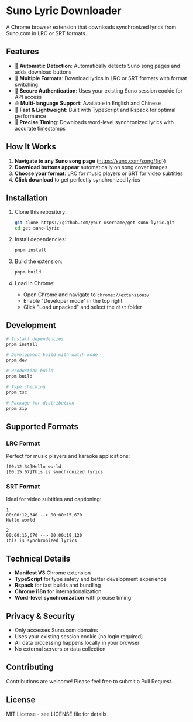 # Suno Lyric Downloader

A Chrome browser extension that downloads synchronized lyrics from Suno.com in LRC or SRT formats.

## Features

- 🎵 **Automatic Detection**: Automatically detects Suno song pages and adds download buttons
- 📝 **Multiple Formats**: Download lyrics in LRC or SRT formats with format switching
- 🔐 **Secure Authentication**: Uses your existing Suno session cookie for API access
- 🌐 **Multi-language Support**: Available in English and Chinese
- 🚀 **Fast & Lightweight**: Built with TypeScript and Rspack for optimal performance
- 🎯 **Precise Timing**: Downloads word-level synchronized lyrics with accurate timestamps

## How It Works

1. **Navigate to any Suno song page** (https://suno.com/song/{id})
2. **Download buttons appear** automatically on song cover images
3. **Choose your format**: LRC for music players or SRT for video subtitles
4. **Click download** to get perfectly synchronized lyrics

## Installation

1. Clone this repository:
   ```bash
   git clone https://github.com/your-username/get-suno-lyric.git
   cd get-suno-lyric
   ```

2. Install dependencies:
   ```bash
   pnpm install
   ```

3. Build the extension:
   ```bash
   pnpm build
   ```

4. Load in Chrome:
   - Open Chrome and navigate to `chrome://extensions/`
   - Enable "Developer mode" in the top right
   - Click "Load unpacked" and select the `dist` folder

## Development

```bash
# Install dependencies
pnpm install

# Development build with watch mode
pnpm dev

# Production build
pnpm build

# Type checking
pnpm tsc

# Package for distribution
pnpm zip
```

## Supported Formats

### LRC Format
Perfect for music players and karaoke applications:
```
[00:12.34]Hello world
[00:15.67]This is synchronized lyrics
```

### SRT Format
Ideal for video subtitles and captioning:
```
1
00:00:12,340 --> 00:00:15,670
Hello world

2
00:00:15,670 --> 00:00:19,120
This is synchronized lyrics
```

## Technical Details

- **Manifest V3** Chrome extension
- **TypeScript** for type safety and better development experience
- **Rspack** for fast builds and bundling
- **Chrome i18n** for internationalization
- **Word-level synchronization** with precise timing

## Privacy & Security

- Only accesses Suno.com domains
- Uses your existing session cookie (no login required)
- All data processing happens locally in your browser
- No external servers or data collection

## Contributing

Contributions are welcome! Please feel free to submit a Pull Request.

## License

MIT License - see LICENSE file for details

